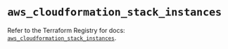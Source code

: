 # `aws_cloudformation_stack_instances`

Refer to the Terraform Registry for docs: [`aws_cloudformation_stack_instances`](https://registry.terraform.io/providers/hashicorp/aws/6.5.0/docs/resources/cloudformation_stack_instances).

